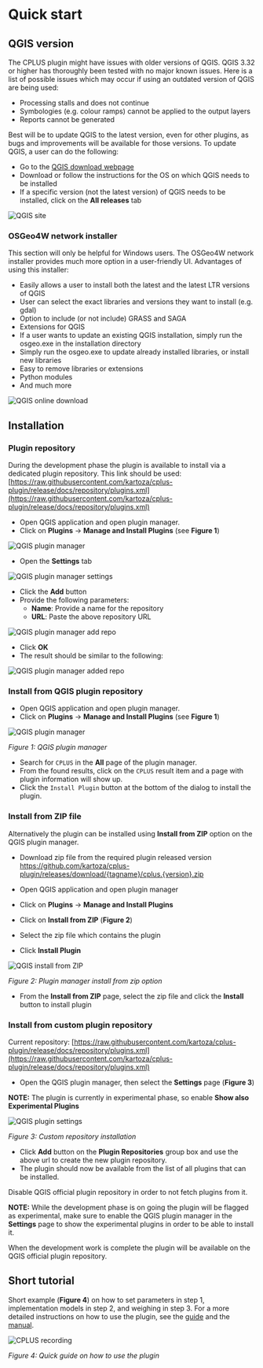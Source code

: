 # Quick start

## QGIS version

The CPLUS plugin might have issues with older versions of QGIS. QGIS 3.32 or higher has thoroughly
been tested with no major known issues. Here is a list of possible issues which may occur if using an
outdated version of QGIS are being used:

- Processing stalls and does not continue
- Symbologies (e.g. colour ramps) cannot be applied to the output layers
- Reports cannot be generated

Best will be to update QGIS to the latest version, even for other plugins, as bugs and improvements will
be available for those versions. To update QGIS, a user can do the following:

- Go to the [QGIS download webpage](https://www.qgis.org/en/site/forusers/download.html)
- Download or follow the instructions for the OS on which QGIS needs to be installed
- If a specific version (not the latest version) of QGIS needs to be installed, click on the **All releases** tab

![QGIS site](img/qgis-site.png)

### OSGeo4W network installer

This section will only be helpful for Windows users. The OSGeo4W network installer provides much more option
in a user-friendly UI. Advantages of using this installer:

- Easily allows a user to install both the latest and the latest LTR versions of QGIS
- User can select the exact libraries and versions they want to install (e.g. gdal)
- Option to include (or not include) GRASS and SAGA
- Extensions for QGIS
- If a user wants to update an existing QGIS installation, simply run the osgeo.exe in the installation directory
- Simply run the osgeo.exe to update already installed libraries, or install new libraries
- Easy to remove libraries or extensions
- Python modules
- And much more

![QGIS online download](img/qgis-download.png)

## Installation

### Plugin repository

During the development phase the plugin is available to install via 
a dedicated plugin repository. This link should be used:
[https://raw.githubusercontent.com/kartoza/cplus-plugin/release/docs/repository/plugins.xml](https://raw.githubusercontent.com/kartoza/cplus-plugin/release/docs/repository/plugins.xml)

- Open QGIS application and open plugin manager.
- Click on **Plugins** -> **Manage and Install Plugins** (see **Figure 1**)

![QGIS plugin manager](img/install-qgis-plugins.png)

- Open the **Settings** tab

![QGIS plugin manager settings](img/plugin-manager-settings.png)

- Click the **Add** button
- Provide the following parameters:
    - **Name**: Provide a name for the repository
    - **URL**: Paste the above repository URL

![QGIS plugin manager add repo](img/plugin-add-url.png)

- Click **OK**
- The result should be similar to the following:

![QGIS plugin manager added repo](img/plugin-repo-added.png)

### Install from QGIS plugin repository

- Open QGIS application and open plugin manager.
- Click on **Plugins** -> **Manage and Install Plugins** (see **Figure 1**)

![QGIS plugin manager](img/install-qgis-plugins.png)

*Figure 1: QGIS plugin manager*

- Search for `CPLUS` in the **All** page of the plugin manager.
- From the found results, click on the `CPLUS` result item and a page with plugin information will show up.
- Click the `Install Plugin` button at the bottom of the dialog to install the plugin.

### Install from ZIP file

Alternatively the plugin can be installed using **Install from ZIP** option on the 
QGIS plugin manager. 

- Download zip file from the required plugin released version
https://github.com/kartoza/cplus-plugin/releases/download/{tagname}/cplus.{version}.zip

- Open QGIS application and open plugin manager
- Click on **Plugins** -> **Manage and Install Plugins**
- Click on **Install from ZIP** (**Figure 2**)
- Select the zip file which contains the plugin
- Click **Install Plugin**

![QGIS install from ZIP](img/installation-from-zip.png)

*Figure 2: Plugin manager install from zip option*

- From the **Install from ZIP** page, select the zip file and click the **Install** button to install plugin

### Install from custom plugin repository

Current repository: [https://raw.githubusercontent.com/kartoza/cplus-plugin/release/docs/repository/plugins.xml](https://raw.githubusercontent.com/kartoza/cplus-plugin/release/docs/repository/plugins.xml)

- Open the QGIS plugin manager, then select the **Settings** page (**Figure 3**)

**NOTE:** The plugin is currently in experimental phase, so enable **Show also Experimental Plugins**

![QGIS plugin settings](img/installation-plugin-settings.png)

*Figure 3: Custom repository installation*

- Click **Add** button on the **Plugin Repositories** group box and use the above url to create the new plugin repository.
- The plugin should now be available from the list of all plugins that can be installed.

Disable QGIS official plugin repository in order to not fetch plugins from it.

**NOTE:** While the development phase is on going the plugin will be flagged as experimental, make
sure to enable the QGIS plugin manager in the **Settings** page to show the experimental plugins
in order to be able to install it.

When the development work is complete the plugin will be available on the QGIS
official plugin repository.

## Short tutorial

Short example (**Figure 4**) on how to set parameters in step 1, implementation models in step 2, and weighing in step 3.
For a more detailed instructions on how to use the plugin,
see the [guide](../guide/index.md) and the [manual](../manual/index.md).

![CPLUS recording](img/steps_1_to_3.gif)

*Figure 4: Quick guide on how to use the plugin*
